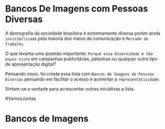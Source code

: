# Bancos De Imagens com Pessoas Diversas 

A demografia da sociedade brasileira é extremamente diversa porém ainda `invisibilizada` pela maioria dos meios de comunicação e `Mercado de Trabalho`.

O que levanta uma questão importante: 
`Porquê essa Diversidade é tão pouco vista` em campanhas publicitárias, palestras ou qualquer outro tipo de apresentação digital? 

Pensando nisso, foi criada essa lista com `Bancos de Imagens de Pessoas Diversas` pensando em facilitar o acesso e aumentar a `representatividade`.

Sintam-se a vontade para acrescentar outras iniciativas a lista. 

#VamosJuntas

# Bancos de Imagens

